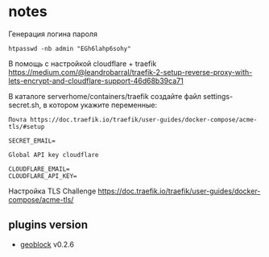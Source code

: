 # notes
Генерация логина пароля

    htpasswd -nb admin "EGh6lahp6sohy"

В помощь с настройкой cloudflare + traefik https://medium.com/@leandrobarral/traefik-2-setup-reverse-proxy-with-lets-encrypt-and-cloudflare-support-46d68b39ca71

В каталоге serverhome/containers/traefik создайте файл settings-secret.sh, в котором укажите переменные:

`Почта https://doc.traefik.io/traefik/user-guides/docker-compose/acme-tls/#setup`

    SECRET_EMAIL=

`Global API key cloudflare`

    CLOUDFLARE_EMAIL=
    CLOUDFLARE_API_KEY=

Настройка TLS Challenge https://doc.traefik.io/traefik/user-guides/docker-compose/acme-tls/

## plugins version

- [geoblock](https://github.com/PascalMinder/geoblock) v0.2.6